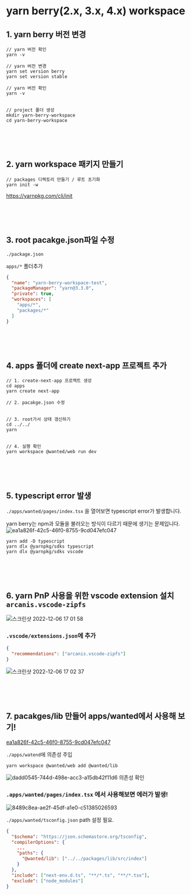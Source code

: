 # yarn berry(2.x, 3.x, 4.x) workspace 

## 1. yarn berry 버전 변경
```shell
// yarn 버전 확인
yarn -v 

// yarn 버전 변경
yarn set version berry
yarn set version stable

// yarn 버전 확인
yarn -v


// project 폴더 생성
mkdir yarn-berry-workspace
cd yarn-berry-workspace
```

<br />
<br />
<br />


## 2. yarn workspace 패키지 만들기

```shell
// packages 디렉토리 만들기 / 루트 초기화
yarn init -w
```
https://yarnpkg.com/cli/init


<br />
<br />
<br />



## 3. root pacakge.json파일 수정

`./package.json`

 `apps/*` 폴더추가
 
```json
{
  "name": "yarn-berry-workspace-test",
  "packageManager": "yarn@3.3.0",
  "private": true,
  "workspaces": [
    "apps/*",
    "packages/*"
  ]
}

```

<br />
<br />
<br />


## 4. apps 폴더에 create next-app 프로젝트 추가
```shell
// 1. create-next-app 프로젝트 생성
cd apps
yarn create next-app

// 2. pacakge.json 수정


// 3. root가서 상태 갱신하기
cd ../../
yarn


// 4. 실행 확인
yarn workspace @wanted/web run dev
```


<br />
<br />
<br />


## 5. typescript error 발생
`./apps/wanted/pages/index.tsx` 을 열어보면 typescript error가 발생합니다.

yarn berry는 npm과 모듈을 불러오는 방식이 다르기 때문에 생기는 문제입니다. 
![ea1a826f-42c5-46f0-8755-9cd047efc047](https://user-images.githubusercontent.com/61961190/205853866-cc45759a-85d3-48f3-a99b-1b524d199f8a.png)

```shell
yarn add -D typescript
yarn dlx @yarnpkg/sdks typescript
yarn dlx @yarnpkg/sdks vscode
```

<br />
<br />
<br />


## 6. yarn PnP 사용을 위한 vscode extension 설치 `arcanis.vscode-zipfs`
![스크린샷 2022-12-06 17 01 58](https://user-images.githubusercontent.com/61961190/205854462-dbc96268-accf-4561-8e44-f3a1ef16dd22.png)


### `.vscode/extensions.json`에 추가
```json
{
  "recommendations": ["arcanis.vscode-zipfs"]
}

```
![스크린샷 2022-12-06 17 02 37](https://user-images.githubusercontent.com/61961190/205854745-16f2fc6b-62e8-4a34-acd6-b0bddfb9efb1.png)



<br />
<br />
<br />




## 7. pacakges/lib 만들어 apps/wanted에서 사용해 보기!

[ea1a826f-42c5-46f0-8755-9cd047efc047](https://user-images.githubusercontent.com/61961190/205856029-639cfa2f-db0b-42ab-ae90-1b56425ff88e.png)


`./apps/watend`에 의존성 주입

```shell
yarn workspace @wanted/web add @wanted/lib
```

![dadd0545-744d-498e-acc3-a15db42f11d6](https://user-images.githubusercontent.com/61961190/205856200-8c3613de-b998-41ad-bbb3-58a34abb44f2.png)
의존성 확인


### `.apps/wanted/pages/index.tsx` 에서 사용해보면 에러가 발생!


![8489c8ea-ae2f-45df-a1e0-c51385026593](https://user-images.githubusercontent.com/61961190/205856731-e0f6ea30-fb91-422a-a967-8f643f5e7996.png)


`./apps/wanted/tsconfig.json` path 설정 필요.

```json
{
  "$schema": "https://json.schemastore.org/tsconfig",
  "compilerOptions": {
    ...
    "paths": {
      "@wanted/lib": ["../../packages/lib/src/index"]
    }
  },
  "include": ["next-env.d.ts", "**/*.ts", "**/*.tsx"],
  "exclude": ["node_modules"]
}
```


